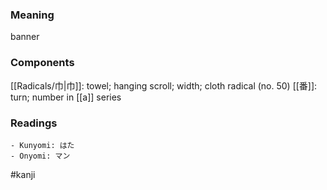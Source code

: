 ### Meaning

banner

### Components

[[Radicals/巾|巾]]: towel; hanging scroll; width; cloth radical (no. 50) [[番]]: turn; number in [[a]] series

### Readings

```
- Kunyomi: はた
- Onyomi: マン
```

#kanji